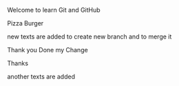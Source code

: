 Welcome to learn Git and GitHub

Pizza
Burger



new texts are added to create new branch and to merge it


Thank you
Done my Change

Thanks



another texts are added

